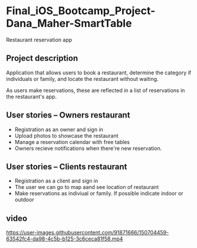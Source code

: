 # Final_iOS_Bootcamp_Project-Dana_Maher-SmartTable
Restaurant reservation app

## Project description
Application that allows users to book a restaurant, determine the category if individuals or family, and locate the restaurant without waiting. 

As users make reservations, these are reflected in a list of reservations in the restaurant's app. 


## User stories – Owners restaurant
- Registration as an owner and sign in
- Upload photos to showcase the restaurant
- Manage a reservation calendar with free tables
- Owners recieve notifications when there're new reservation.


## User stories – Clients restaurant
- Registration as a client and sign in
- The user we can go to map aand see location of restaurant
- Make reservations as indiviual or family. If possible indicate indoor or outdoor

## video 

https://user-images.githubusercontent.com/91871666/150704459-63542fc4-da98-4c5b-b125-3c6ceca81f58.mp4



